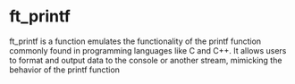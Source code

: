 # ft_printf
ft_printf is a function emulates the functionality of the printf function commonly found in programming languages like C and C++. It allows users to format and output data to the console or another stream, mimicking the behavior of the printf function
